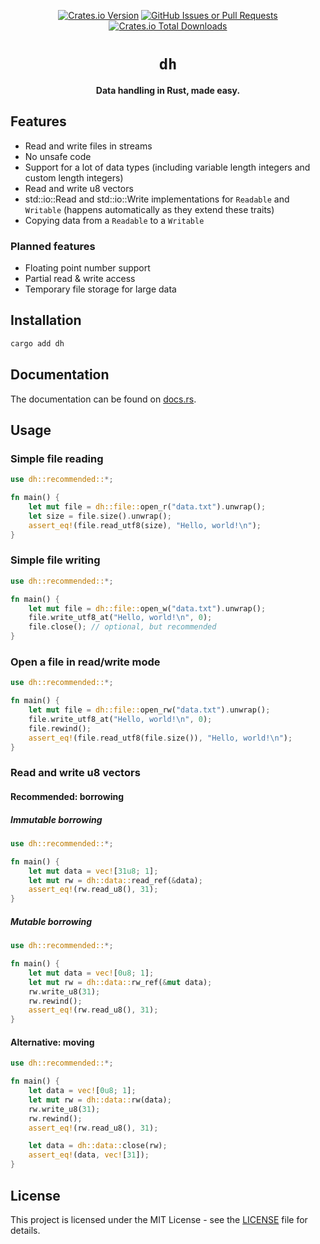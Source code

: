 <p align="center">
    <a href="https://crates.io/crates/dh"><img alt="Crates.io Version" src="https://img.shields.io/crates/v/dh?style=for-the-badge"></a>
    <a href="https://github.com/Le0X8/dh/issues"><img alt="GitHub Issues or Pull Requests" src="https://img.shields.io/github/issues/Le0X8/dh?style=for-the-badge"></a>
    <a href="https://crates.io/crates/dh#user-content-license"><img alt="Crates.io Total Downloads" src="https://img.shields.io/crates/d/dh?style=for-the-badge"></a>
</p>

<h1 align="center">
    <code>dh</code>
</h1>

<p align="center">
    <b>Data handling in Rust, made easy.</b>
</p>

## Features

- Read and write files in streams
- No unsafe code
- Support for a lot of data types (including variable length integers and custom length integers)
- Read and write u8 vectors
- std::io::Read and std::io::Write implementations for `Readable` and `Writable` (happens automatically as they extend these traits)
- Copying data from a `Readable` to a `Writable`

### Planned features

- Floating point number support
- Partial read & write access
- Temporary file storage for large data

## Installation

```bash
cargo add dh
```

## Documentation

The documentation can be found on [docs.rs](https://docs.rs/dh).

## Usage

### Simple file reading

```rust
use dh::recommended::*;

fn main() {
    let mut file = dh::file::open_r("data.txt").unwrap();
    let size = file.size().unwrap();
    assert_eq!(file.read_utf8(size), "Hello, world!\n");
}
```

### Simple file writing

```rust
use dh::recommended::*;

fn main() {
    let mut file = dh::file::open_w("data.txt").unwrap();
    file.write_utf8_at("Hello, world!\n", 0);
    file.close(); // optional, but recommended
}
```

### Open a file in read/write mode

```rust
use dh::recommended::*;

fn main() {
    let mut file = dh::file::open_rw("data.txt").unwrap();
    file.write_utf8_at("Hello, world!\n", 0);
    file.rewind();
    assert_eq!(file.read_utf8(file.size()), "Hello, world!\n");
}
```

### Read and write u8 vectors

#### Recommended: borrowing

##### Immutable borrowing

```rust
use dh::recommended::*;

fn main() {
    let mut data = vec![31u8; 1];
    let mut rw = dh::data::read_ref(&data);
    assert_eq!(rw.read_u8(), 31);
}
```

##### Mutable borrowing

```rust
use dh::recommended::*;

fn main() {
    let mut data = vec![0u8; 1];
    let mut rw = dh::data::rw_ref(&mut data);
    rw.write_u8(31);
    rw.rewind();
    assert_eq!(rw.read_u8(), 31);
}
```

#### Alternative: moving

```rust
use dh::recommended::*;

fn main() {
    let data = vec![0u8; 1];
    let mut rw = dh::data::rw(data);
    rw.write_u8(31);
    rw.rewind();
    assert_eq!(rw.read_u8(), 31);

    let data = dh::data::close(rw);
    assert_eq!(data, vec![31]);
}
```

<!--

### Read and write u8 vectors and temporarily store them in a file

```rust
use dh::{self, Readable, Writable};

fn main() {
    let data = vec![0u8; 1];
    let mut rw = dh::temp::rw(&mut data); // vector will be stored in a temporary file, reducing memory load
    rw.write_u8(31);
    rw.rewind();
    assert_eq!(rw.read_u8(), 31);
}
```

### Limit readable space

```rust
use dh::{self, Readable, Writable};

fn main() {
    let mut file = dh::file::open_r("data.txt").unwrap();
    let mut limited = file.limit(0, 5);
    assert_eq!(limited.read_utf8(5), "Hello");
}
```

-->

## License

This project is licensed under the MIT License - see the [LICENSE](LICENSE) file for details.
